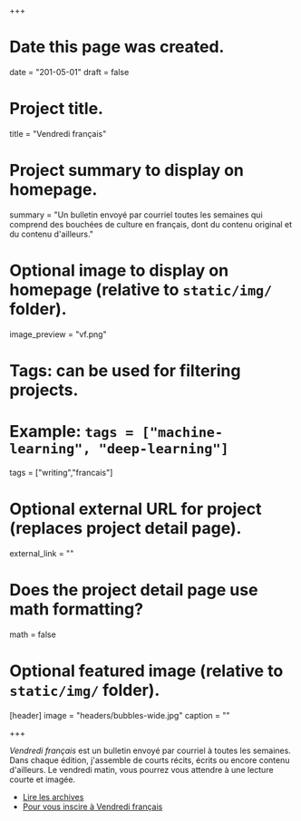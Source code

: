 +++
# Date this page was created.
date = "201-05-01"
draft = false
# Project title.
title = "Vendredi français"

# Project summary to display on homepage.
summary = "Un bulletin envoyé par courriel toutes les semaines qui comprend des bouchées de culture en français, dont du contenu original et du contenu d'ailleurs."

# Optional image to display on homepage (relative to `static/img/` folder).
image_preview = "vf.png"

# Tags: can be used for filtering projects.
# Example: `tags = ["machine-learning", "deep-learning"]`
tags = ["writing","francais"]

# Optional external URL for project (replaces project detail page).
external_link = ""

# Does the project detail page use math formatting?
math = false

# Optional featured image (relative to `static/img/` folder).
[header]
image = "headers/bubbles-wide.jpg"
caption = ""

+++


*Vendredi français* est un bulletin envoyé par courriel à toutes les semaines. Dans chaque édition, j'assemble de courts récits, écrits ou encore contenu d'ailleurs. Le vendredi matin, vous pourrez vous attendre à une lecture courte et imagée.

- [Lire les archives](https://vendredifrancais.ca/)
- [Pour vous inscire à Vendredi français](https://publ.maillist-manage.com/ua/Optin?od=11287ecae593a2&zx=12709a68&lD=173faf7544e318d3&n=11699f7506b9f75&sD=173faf7544e318eb)

